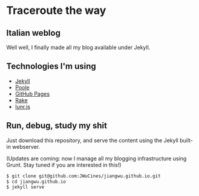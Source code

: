 # Traceroute the way
## Italian weblog

Well well, I finally made all my blog available under Jekyll.

## Technologies I'm using
- [Jekyll](http://jekyllrb.com/)
- [Poole](https://github.com/poole/poole)
- [GitHub Pages](https://pages.github.com/)
- [Rake](https://github.com/ruby/rake)
- [lunr.js](http://lunrjs.com/)

## Run, debug, study my shit
Just download this repository, and serve the content using the Jekyll built-in webserver.

(Updates are coming: now I manage all my blogging infrastructure using Grunt. Stay tuned if you are interested in this!)

```bash
$ git clone git@github.com:JWuCines/jiangwu.github.io.git
$ cd jiangwu.github.io
$ jekyll serve
```

